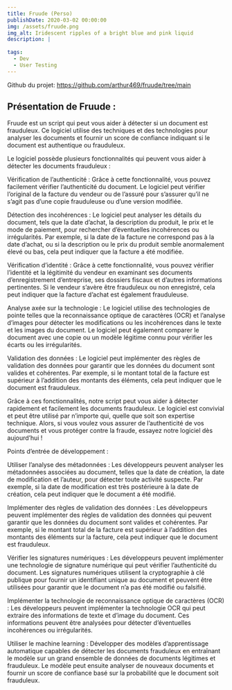 ```yaml
---
title: Fruude (Perso)
publishDate: 2020-03-02 00:00:00
img: /assets/fruude.png
img_alt: Iridescent ripples of a bright blue and pink liquid
description: |
  
tags:
  - Dev
  - User Testing
---
```

Github du projet: https://github.com/arthur469/fruude/tree/main

## Présentation de Fruude :
Fruude est un script qui peut vous aider à détecter si un document est frauduleux. Ce logiciel utilise des techniques et des technologies pour analyser les documents et fournir un score de confiance indiquant si le document est authentique ou frauduleux.

Le logiciel possède plusieurs fonctionnalités qui peuvent vous aider à détecter les documents frauduleux :

Vérification de l’authenticité : Grâce à cette fonctionnalité, vous pouvez facilement vérifier l’authenticité du document. Le logiciel peut vérifier l’original de la facture du vendeur ou de l’assuré pour s’assurer qu’il ne s’agit pas d’une copie frauduleuse ou d’une version modifiée.

Détection des incohérences : Le logiciel peut analyser les détails du document, tels que la date d’achat, la description du produit, le prix et le mode de paiement, pour rechercher d’éventuelles incohérences ou irrégularités. Par exemple, si la date de la facture ne correspond pas à la date d’achat, ou si la description ou le prix du produit semble anormalement élevé ou bas, cela peut indiquer que la facture a été modifiée.

Vérification d’identité : Grâce à cette fonctionnalité, vous pouvez vérifier l’identité et la légitimité du vendeur en examinant ses documents d’enregistrement d’entreprise, ses dossiers fiscaux et d’autres informations pertinentes. Si le vendeur s’avère être frauduleux ou non enregistré, cela peut indiquer que la facture d’achat est également frauduleuse.

Analyse axée sur la technologie : Le logiciel utilise des technologies de pointe telles que la reconnaissance optique de caractères (OCR) et l’analyse d’images pour détecter les modifications ou les incohérences dans le texte et les images du document. Le logiciel peut également comparer le document avec une copie ou un modèle légitime connu pour vérifier les écarts ou les irrégularités.

Validation des données : Le logiciel peut implémenter des règles de validation des données pour garantir que les données du document sont valides et cohérentes. Par exemple, si le montant total de la facture est supérieur à l’addition des montants des éléments, cela peut indiquer que le document est frauduleux.

Grâce à ces fonctionnalités, notre script peut vous aider à détecter rapidement et facilement les documents frauduleux. Le logiciel est convivial et peut être utilisé par n’importe qui, quelle que soit son expertise technique. Alors, si vous voulez vous assurer de l’authenticité de vos documents et vous protéger contre la fraude, essayez notre logiciel dès aujourd’hui !

Points d’entrée de développement :

Utiliser l’analyse des métadonnées : Les développeurs peuvent analyser les métadonnées associées au document, telles que la date de création, la date de modification et l’auteur, pour détecter toute activité suspecte. Par exemple, si la date de modification est très postérieure à la date de création, cela peut indiquer que le document a été modifié.

Implémenter des règles de validation des données : Les développeurs peuvent implémenter des règles de validation des données qui peuvent garantir que les données du document sont valides et cohérentes. Par exemple, si le montant total de la facture est supérieur à l’addition des montants des éléments sur la facture, cela peut indiquer que le document est frauduleux.

Vérifier les signatures numériques : Les développeurs peuvent implémenter une technologie de signature numérique qui peut vérifier l’authenticité du document. Les signatures numériques utilisent la cryptographie à clé publique pour fournir un identifiant unique au document et peuvent être utilisées pour garantir que le document n’a pas été modifié ou falsifié.

Implémenter la technologie de reconnaissance optique de caractères (OCR) : Les développeurs peuvent implémenter la technologie OCR qui peut extraire des informations de texte et d’image du document. Ces informations peuvent être analysées pour détecter d’éventuelles incohérences ou irrégularités.

Utiliser le machine learning : Développer des modèles d’apprentissage automatique capables de détecter les documents frauduleux en entraînant le modèle sur un grand ensemble de données de documents légitimes et frauduleux. Le modèle peut ensuite analyser de nouveaux documents et fournir un score de confiance basé sur la probabilité que le document soit frauduleux.